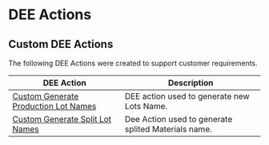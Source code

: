 ﻿# DEE Actions

## Custom DEE Actions

The following DEE Actions were created to support customer requirements.

| DEE Action                     | Description       |
| ------                    | ------            |
| [Custom Generate Production Lot Names](/amsosram/techspec>artifacts>deeactions>01_CustomGenerateProductionLotNames) | DEE action used to generate new Lots Name. |
| [Custom Generate Split Lot Names](/amsosram/techspec>artifacts>deeactions>02_CustomGenerateSplitLotNames) | Dee Action used to generate splited Materials name. |


